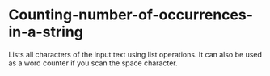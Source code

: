 # Counting-number-of-occurrences-in-a-string
Lists all characters of the input text using list operations. It can also be used as a word counter if you scan the space character.
